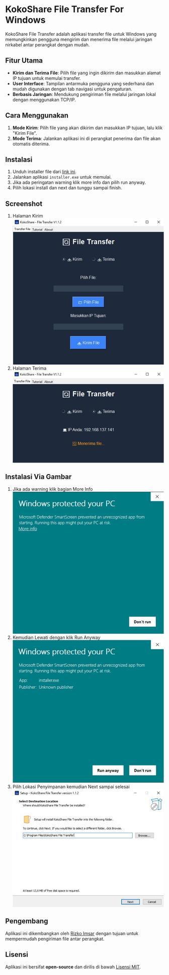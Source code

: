 # KokoShare File Transfer For Windows
KokoShare File Transfer adalah aplikasi transfer file untuk Windows yang memungkinkan pengguna mengirim dan menerima file melalui jaringan nirkabel antar perangkat dengan mudah.

## Fitur Utama
- **Kirim dan Terima File**: Pilih file yang ingin dikirim dan masukkan alamat IP tujuan untuk memulai transfer.
- **User Interface**: Tampilan antarmuka pengguna yang sederhana dan mudah digunakan dengan tab navigasi untuk pengaturan.
- **Berbasis Jaringan**: Mendukung pengiriman file melalui jaringan lokal dengan menggunakan TCP/IP.

## Cara Menggunakan
1. **Mode Kirim**: Pilih file yang akan dikirim dan masukkan IP tujuan, lalu klik "Kirim File".
2. **Mode Terima**: Jalankan aplikasi ini di perangkat penerima dan file akan otomatis diterima.

## Instalasi
1. Unduh installer file dari [link ini](https://github.com/rizko77/File-Transfer-For-Windows/blob/main/installer.exe).
2. Jalankan aplikasi `installer.exe` untuk memulai.
3. Jika ada peringatan warning klik more info dan pilih run anyway.
4. Pilih lokasi install dan next dan tunggu sampai finish.

## Screenshot
1. Halaman Kirim
![Halaman Kirim](screenshoot/6-kirim.jpeg)
2. Halaman Terima
![Halaman Terima](screenshoot/7-terima.jpeg)

## Instalasi Via Gambar
1. Jika ada warning klik bagian More Info
![warning](screenshoot/1-warning.jpeg)
2. Kemudian Lewati dengan klik Run Anyway
![lewati](screenshoot/2-lewati.jpeg)
3. Pilih Lokasi Penyimpanan kemudian Next sampai selesai
![lokasi](screenshoot/3-lokasi.jpeg)

## Pengembang
Aplikasi ini dikembangkan oleh [Rizko Imsar](https://github.com/rizko77) dengan tujuan untuk mempermudah pengiriman file antar perangkat.

## Lisensi
Aplikasi ini bersifat **open-source** dan dirilis di bawah [Lisensi MIT](#).

